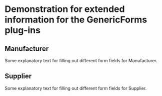 # Demonstration for extended information for the GenericForms plug-ins

## Manufacturer

Some explanatory text for filling out different form fields for Manufacturer.

## Supplier

Some explanatory text for filling out different form fields for Supplier.

